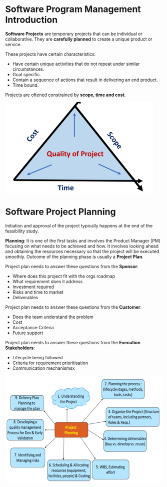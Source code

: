 # Software Program Management Introduction

**Software Projects** are temporary projects that can be individual or collaborative. They are **carefully planned** to create a unique product or service.

These projects have certain characteristics:

- Have certain unique activities that do not repeat under similar circumstances.
- Goal specific.
- Contain a sequence of actions that result in delivering an end product.
- Time bound.

Projects are oftened constrained by **scope, time and cost**.

![Fundamentals](images/PM_fundamentals.png)

# Software Project Planning

Initiation and approval of the project typically happens at the end of the feasibility study.

**Planning**: It is one of the first tasks and involves the Product Manager (PM) focusing on what needs to be achieved and how.
It involves looking ahead and obtaining the resources necessary so that the project will be executed smoothly.
Outcome of the planning phase is usually a **Project Plan**.

Project plan needs to answer these questions from the **Sponsor**:

- Where does this project fit with the orgs roadmap
- What requirement does it address
- Investment required
- Risks and time to market
- Deliverables

Project plan needs to answer these questions from the **Customer**:

- Does the team understand the problem
- Cost
- Acceptance Criteria
- Future support

Project plan needs to answer these questions from the **Execution Stakeholders**:

- Lifecycle being followed
- Criteria for requirement prioritisation
- Communication mechanismsx

![Project Planning](images/PM_plan.png)